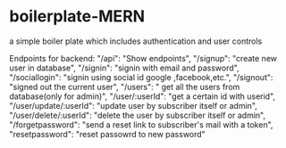 # boilerplate-MERN
a simple boiler plate which includes authentication and user controls






Endpoints for backend: 
    "/api": "Show endpoints",
    "/signup": "create new user in database",
    "/signin": "signin with email and password",
    "/sociallogin": "signin using social id google ,facebook,etc.",
    "/signout": "signed out the current user",
    "/users": " get all the users from database(only for admin)",
    "/user/:userId": "get a certain id with userid",
    "/user/update/:userId": "update user by subscriber itself or admin",
    "/user/delete/:userId": "delete the user by subscriber itself or admin",
    "/forgetpassword": "send a reset link to subscriber's mail with a token",
    "resetpassword": "reset passowrd  to new password"
  
